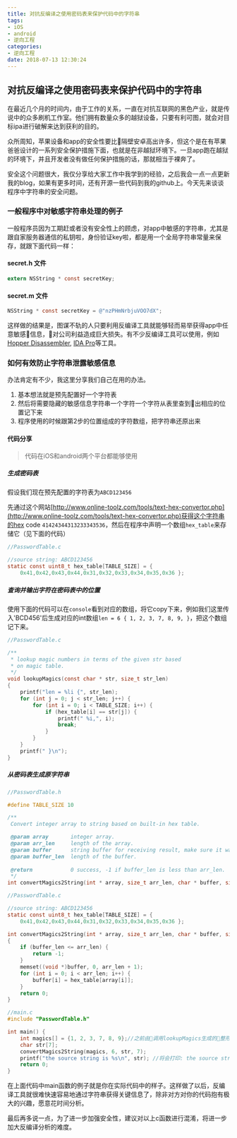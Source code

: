 ```yaml
---
title: 对抗反编译之使用密码表来保护代码中的字符串
tags: 
- iOS
- android
- 逆向工程
categories: 
- 逆向工程
date: 2018-07-13 12:30:24
---
```



## 对抗反编译之使用密码表来保护代码中的字符串

在最近几个月的时间内，由于工作的关系，一直在对抗互联网的黑色产业，就是传说中的众多刷机工作室。他们拥有数量众多的越狱设备，只要有利可图，就会对目标ipa进行破解来达到获利的目的。

众所周知，苹果设备和app的安全性要比隔壁安卓高出许多，但这个是在有苹果爸爸设计的一系列安全保护措施下面，也就是在非越狱环境下。一旦app跑在越狱的环境下，并且开发者没有做任何保护措施的话，那就相当于裸奔了。

安全这个问题很大，我仅分享给大家工作中我学到的经验，之后我会一点一点更新我的blog，如果有更多时间，还有开源一些代码到我的github上。今天先来谈谈程序中字符串的安全问题。

### 一般程序中对敏感字符串处理的例子

一般程序员因为工期赶或者没有安全性上的顾虑，对app中敏感的字符串，尤其是跟自家服务器通信的私钥啦，身份验证key啦，都是用一个全局字符串常量来保存，就跟下面代码一样：

#### secret.h 文件

```objective-c
extern NSString * const secretKey;
```

#### secret.m 文件

```objective-c
NSString * const secretKey = @"nzPHmNrbjuVOO7dX";
```

这样做的结果是，图谋不轨的人只要利用反编译工具就能够轻而易举获得app中任意敏感信息，对公司利益造成巨大损失。有不少反编译工具可以使用，例如[Hopper Disassembler](https://www.jianshu.com/p/10873c5c1e08), [IDA Pro](https://www.hex-rays.com/products/ida/)等工具。

### 如何有效防止字符串泄露敏感信息

办法肯定有不少，我这里分享我们自己在用的办法。

1. 基本想法就是预先配置好一个字符表
2. 然后将需要隐藏的敏感信息字符串一个字符一个字符从表里查到出相应的位置记下来
3. 程序使用的时候跟第2步的位置组成的字符数组，把字符串还原出来

#### 代码分享

> 代码在iOS和android两个平台都能够使用

##### 生成密码表

假设我们现在预先配置的字符表为`ABCD123456`

先通过这个网站[http://www.online-toolz.com/tools/text-hex-convertor.php](http://www.online-toolz.com/tools/text-hex-convertor.php)获得这个字符串的hex code `41424344313233343536`，然后在程序中声明一个数组`hex_table`来存储它（见下面的代码）

```c
//PasswordTable.c

//source string: ABCD123456
static const uint8_t hex_table[TABLE_SIZE] = {
    0x41,0x42,0x43,0x44,0x31,0x32,0x33,0x34,0x35,0x36 };
```

##### 查询并输出字符在密码表中的位置

使用下面的代码可以在`console`看到对应的数组，将它copy下来，例如我们这里传入'BCD456'后生成对应的int数组`len = 6 { 1, 2, 3, 7, 8, 9, }`，把这个数组记下来。
```c
//PasswordTable.c

/**
 * lookup magic numbers in terms of the given str based 
 * on magic table.
 */
void lookupMagics(const char * str, size_t str_len)
{
    printf("len = %li {", str_len);
    for (int j = 0; j < str_len; j++) {
        for (int i = 0; i < TABLE_SIZE; i++) {
            if (hex_table[i] == str[j]) {
                printf(" %i,", i);
                break;
            }
        }
    }
    printf(" }\n");
}
```

##### 从密码表生成原字符串

```c
//PasswordTable.h

#define TABLE_SIZE 10

/**
 Convert integer array to string based on built-in hex table.

 @param array       integer array.
 @param arr_len     length of the array.
 @param buffer      string buffer for receiving result, make sure it was alloced.
 @param buffer_len  length of the buffer.
 
 @return            0 success, -1 if buffer_len is less than arr_len.
 */
int convertMagics2String(int * array, size_t arr_len, char * buffer, size_t buffer_len);
```

```c
//PasswordTable.c

//source string: ABCD123456
static const uint8_t hex_table[TABLE_SIZE] = {
    0x41,0x42,0x43,0x44,0x31,0x32,0x33,0x34,0x35,0x36 };

int convertMagics2String(int * array, size_t arr_len, char * buffer, size_t buffer_len)
{
    if (buffer_len <= arr_len) {
        return -1;
    }
    memset((void *)buffer, 0, arr_len + 1);
    for (int i = 0; i < arr_len; i++) {
        buffer[i] = hex_table[array[i]];
    }
    return 0;
}

//main.c
#include "PasswordTable.h"

int main() {
    int magics[] = {1, 2, 3, 7, 8, 9};//之前由调用lookupMagics生成的整形数组
    char str[7];
    convertMagics2String(magics, 6, str, 7);
    printf("the source string is %s\n", str); //将会打印: the source string is BCD456
    return 0;
}
```

在上面代码中main函数的例子就是你在实际代码中的样子。这样做了以后，反编译工具就很难快速容易地通过字符串获得关键信息了，除非对方对你的代码抱有极大的兴趣，愿意花时间分析。

最后再多说一点，为了进一步加强安全性，建议对以上c函数进行混淆，将进一步加大反编译分析的难度。
